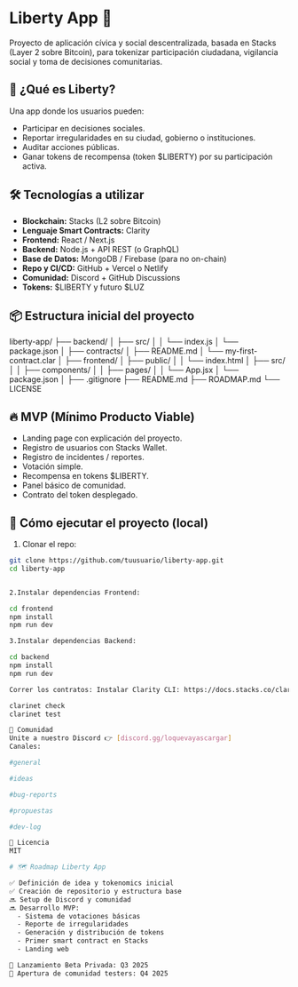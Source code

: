 # Liberty App 🗽

Proyecto de aplicación cívica y social descentralizada, basada en Stacks (Layer 2 sobre Bitcoin), para tokenizar participación ciudadana, vigilancia social y toma de decisiones comunitarias.

## 📌 ¿Qué es Liberty?

Una app donde los usuarios pueden:
- Participar en decisiones sociales.
- Reportar irregularidades en su ciudad, gobierno o instituciones.
- Auditar acciones públicas.
- Ganar tokens de recompensa (token $LIBERTY) por su participación activa.

## 🛠 Tecnologías a utilizar

- **Blockchain:** Stacks (L2 sobre Bitcoin)
- **Lenguaje Smart Contracts:** Clarity
- **Frontend:** React / Next.js
- **Backend:** Node.js + API REST (o GraphQL)
- **Base de Datos:** MongoDB / Firebase (para no on-chain)
- **Repo y CI/CD:** GitHub + Vercel o Netlify
- **Comunidad:** Discord + GitHub Discussions
- **Tokens:** $LIBERTY y futuro $LUZ

## 📦 Estructura inicial del proyecto

liberty-app/
├── backend/
│   ├── src/
│   │   └── index.js
│   └── package.json
│
├── contracts/
│   ├── README.md
│   └── my-first-contract.clar
│
├── frontend/
│   ├── public/
│   │   └── index.html
│   ├── src/
│   │   ├── components/
│   │   ├── pages/
│   │   └── App.jsx
│   └── package.json
│
├── .gitignore
├── README.md
├── ROADMAP.md
└── LICENSE



## 🔥 MVP (Mínimo Producto Viable)

- Landing page con explicación del proyecto.
- Registro de usuarios con Stacks Wallet.
- Registro de incidentes / reportes.
- Votación simple.
- Recompensa en tokens $LIBERTY.
- Panel básico de comunidad.
- Contrato del token desplegado.

## 🚀 Cómo ejecutar el proyecto (local)

1. Clonar el repo:
```bash
git clone https://github.com/tuusuario/liberty-app.git
cd liberty-app


2.Instalar dependencias Frontend:

cd frontend
npm install
npm run dev

3.Instalar dependencias Backend:

cd backend
npm install
npm run dev

Correr los contratos: Instalar Clarity CLI: https://docs.stacks.co/clarity/clarinet

clarinet check
clarinet test

📣 Comunidad
Unite a nuestro Discord 👉 [discord.gg/loquevayascargar]
Canales:

#general

#ideas

#bug-reports

#propuestas

#dev-log

📑 Licencia
MIT

# 🗺️ Roadmap Liberty App

✅ Definición de idea y tokenomics inicial  
✅ Creación de repositorio y estructura base  
🔜 Setup de Discord y comunidad  
🔜 Desarrollo MVP:
  - Sistema de votaciones básicas
  - Reporte de irregularidades
  - Generación y distribución de tokens
  - Primer smart contract en Stacks
  - Landing web

📅 Lanzamiento Beta Privada: Q3 2025
📅 Apertura de comunidad testers: Q4 2025
